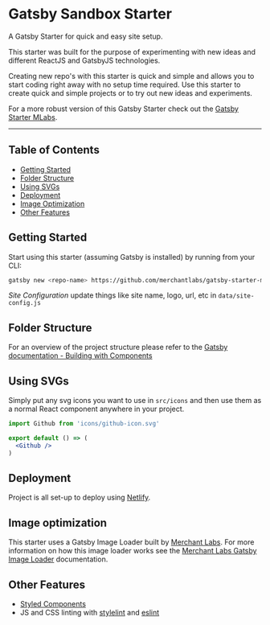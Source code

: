 # Gatsby Sandbox Starter
A Gatsby Starter for quick and easy site setup.

This starter was built for the purpose of experimenting with new ideas and different ReactJS and GatsbyJS technologies.

Creating new repo's with this starter is quick and simple and allows you to start coding right away with no setup time required. Use this starter to create quick and simple projects or to try out new ideas and experiments.

For a more robust version of this Gatsby Starter check out the [Gatsby Starter MLabs](https://github.com/merchantlabs/gatsby-starter-mlabs).

________________

## Table of Contents
- [Getting Started](#getting-started)
- [Folder Structure](#folder-structure)
- [Using SVGs](#using-svgs)
- [Deployment](#deployment)
- [Image Optimization](#image-optimization)
- [Other Features](#other-features)

## Getting Started
Start using this starter (assuming Gatsby is installed) by running from your CLI:
```bash
gatsby new <repo-name> https://github.com/merchantlabs/gatsby-starter-mlabs
```

*Site Configuration* update things like site name, logo, url, etc in `data/site-config.js`

## Folder Structure
For an overview of the project structure please refer to the [Gatsby documentation - Building with Components](https://www.gatsbyjs.org/docs/building-with-components/)

## Using SVGs
Simply put any svg icons you want to use in `src/icons` and then use them as a normal React component anywhere in your project.

```jsx
import Github from 'icons/github-icon.svg'

export default () => (
  <Github />
)
```

## Deployment
Project is all set-up to deploy using [Netlify](https://www.netlify.com/).

## Image optimization
This starter uses a Gatsby Image Loader built by [Merchant Labs](https://github.com/merchantlabs). For more information on how this image loader works see the [Merchant Labs Gatsby Image Loader](https://www.npmjs.com/package/@merchantlabs/gatsby-image-loader) documentation.

## Other Features
- [Styled Components](https://www.styled-components.com/docs)
- JS and CSS linting with [stylelint](https://stylelint.io/) and [eslint](https://eslint.org/)
